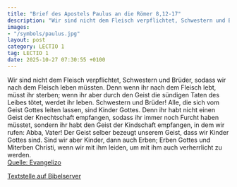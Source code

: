 ```yaml
---
title: "Brief des Apostels Paulus an die Römer 8,12-17"
description: "Wir sind nicht dem Fleisch verpflichtet, Schwestern und Brüder, sodass wir nach dem Fleisch leben müssten. Denn wenn ihr nach dem Fleisch lebt, müsst ihr sterben; wenn ihr aber durch den Geist die sündigen Taten des Leibes tötet, werdet ihr leben. Schwestern und Brüder! Alle, die...."
images:
- "/symbols/paulus.jpg"
layout: post
category: LECTIO 1
tag: LECTIO 1
date: 2025-10-27 07:30:55 +0100
---
```

Wir sind nicht dem Fleisch verpflichtet, Schwestern und Brüder, sodass wir nach dem Fleisch leben müssten.
Denn wenn ihr nach dem Fleisch lebt, müsst ihr sterben; wenn ihr aber durch den Geist die sündigen Taten des Leibes tötet, werdet ihr leben.
Schwestern und Brüder! Alle, die sich vom Geist Gottes leiten lassen, sind Kinder Gottes.<!--more-->
Denn ihr habt nicht einen Geist der Knechtschaft empfangen, sodass ihr immer noch Furcht haben müsstet, sondern ihr habt den Geist der Kindschaft empfangen, in dem wir rufen: Abba, Vater!
Der Geist selber bezeugt unserem Geist, dass wir Kinder Gottes sind.
Sind wir aber Kinder, dann auch Erben; Erben Gottes und Miterben Christi, wenn wir mit ihm leiden, um mit ihm auch verherrlicht zu werden.<br>
[Quelle: Evangelizo](https://evangeliumtagfuertag.org/DE/gospel)

[Textstelle auf Bibelserver](https://www.bibleserver.com/EU/Römer8,12-17)
